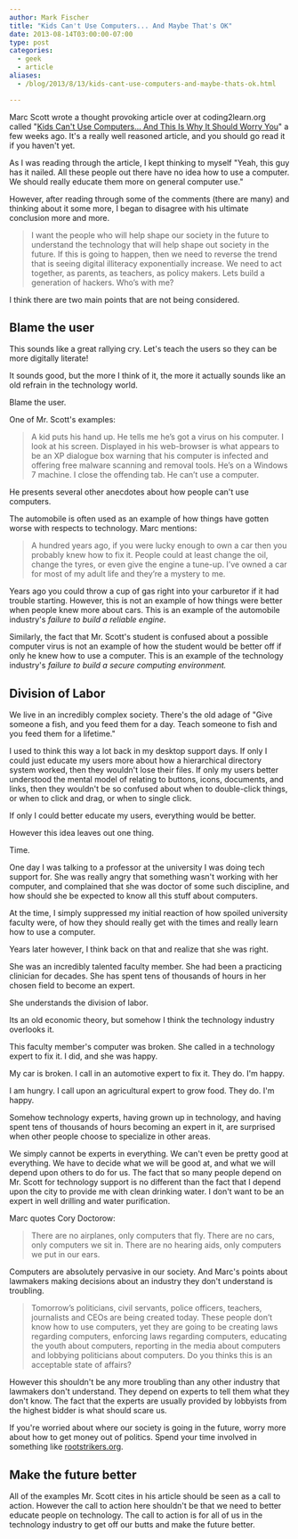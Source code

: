 ```yaml
---
author: Mark Fischer
title: "Kids Can't Use Computers... And Maybe That's OK"
date: 2013-08-14T03:00:00-07:00
type: post
categories:
  - geek
  - article
aliases:
  - /blog/2013/8/13/kids-cant-use-computers-and-maybe-thats-ok.html

---
```



Marc Scott wrote a thought provoking article over at coding2learn.org called "[Kids Can't Use Computers&#8230; And This Is Why It Should Worry You][1]" a few weeks ago.  It's a really well reasoned article, and you should go read it if you haven't yet.

[1]: http://www.coding2learn.org/blog/2013/07/29/kids-cant-use-computers/

As I was reading through the article, I kept thinking to myself "Yeah, this guy has it nailed.  All these people out there have no idea how to use a computer. We should really educate them more on general computer use."

However, after reading through some of the comments (there are many) and thinking about it some more, I began to disagree with his ultimate conclusion more and more.

<!--more-->

>  I want the people who will help shape our society in the future to understand the technology that will help shape 
> out society in the future. If this is going to happen, then we need to reverse the trend that is seeing digital
> illiteracy exponentially increase. We need to act together, as parents, as teachers, as policy makers. Lets build 
> a generation of hackers. Who’s with me?

I think there are two main points that are not being considered.

Blame the user
--------------

This sounds like a great rallying cry. Let's teach the users so they can be more digitally literate!

It sounds good, but the more I think of it, the more it actually sounds like an old refrain in the technology world.

Blame the user.

One of Mr. Scott's examples:

>  A kid puts his hand up. He tells me he’s got a virus on his computer. I look at his screen. Displayed in his 
> web-browser is what appears to be an XP dialogue box warning that his computer is infected and offering free 
> malware scanning and removal tools. He’s on a Windows 7 machine. I close the offending tab. He can’t use a 
> computer.

He presents several other anecdotes about how people can't use computers.

The automobile is often used as an example of how things have gotten worse with respects to technology.  Marc mentions:

>  A hundred years ago, if you were lucky enough to own a car then you probably knew how to fix it. People could at 
> least change the oil, change the tyres, or even give the engine a tune-up. I’ve owned a car for most of my adult 
> life and they’re a mystery to me.

Years ago you could throw a cup of gas right into your carburetor if it had trouble starting. However, this is not an example of how things were better when people knew more about cars.  This is an example of the automobile industry's *failure to build a reliable engine*.

Similarly, the fact that Mr. Scott's student is confused about a possible computer virus is not an example of how the student would be better off if only he knew how to use a computer. This is an example of the technology industry's <em>failure to build a secure computing environment.</em>

Division of Labor
-----------------

We live in an incredibly complex society.  There's the old adage of "Give someone a fish, and you feed them for a day. Teach someone to fish and you feed them for a lifetime."

I used to think this way a lot back in my desktop support days. If only I could just educate my users more about how a hierarchical directory system worked, then they wouldn't lose their files.  If only my users better understood the mental model of relating to buttons, icons, documents, and links, then they wouldn't be so confused about when to double-click things, or when to click and drag, or when to single click.

If only I could better educate my users, everything would be better.

However this idea leaves out one thing.

Time.

One day I was talking to a professor at the university I was doing tech support for. She was really angry that something wasn't working with her computer, and complained that she was doctor of some such discipline, and how should she be expected to know all this stuff about computers.

At the time, I simply suppressed my initial reaction of how spoiled university faculty were, of how they should really get with the times and really learn how to use a computer.

Years later however, I think back on that and realize that she was right.

She was an incredibly talented faculty member. She had been a practicing clinician for decades. She has spent tens of thousands of hours in her chosen field to become an expert.

She understands the division of labor.

Its an old economic theory, but somehow I think the technology industry overlooks it.

This faculty member's computer was broken. She called in a technology expert to fix it. I did, and she was happy.

My car is broken. I call in an automotive expert to fix it. They do. I'm happy.

I am hungry. I call upon an agricultural expert to grow food. They do. I'm happy.

Somehow technology experts, having grown up in technology, and having spent tens of thousands of hours becoming an expert in it, are surprised when other people choose to specialize in other areas.

We simply cannot be experts in everything. We can't even be pretty good at everything. We have to decide what we will be good at, and what we will depend upon others to do for us. The fact that so many people depend on Mr. Scott for technology support is no different than the fact that I depend upon the city to provide me with clean drinking water. I don't want to be an expert in well drilling and water purification.

Marc quotes Cory Doctorow:

> There are no airplanes, only computers that fly. There are no cars, only computers we sit in. There are no hearing 
> aids, only computers we put in our ears.

Computers are absolutely pervasive in our society. And Marc's points about lawmakers making decisions about an industry they don't understand is troubling.

>  Tomorrow’s politicians, civil servants, police officers, teachers, journalists and CEOs are being created today. 
> These people don’t know how to use computers, yet they are going to be creating laws regarding computers, 
> enforcing laws regarding computers, educating the youth about computers, reporting in the media about computers 
> and lobbying politicians about computers. Do you thinks this is an acceptable state of affairs? 

However this shouldn't be any more troubling than any other industry that lawmakers don't understand. They depend on experts to tell them what they don't know.  The fact that the experts are usually provided by lobbyists from the highest bidder is what should scare us.

If you're worried about where our society is going in the future, worry more about how to get money out of politics. Spend your time involved in something like [rootstrikers.org][2].

[2]: http://www.rootstrikers.org

Make the future better
----------------------

All of the examples Mr. Scott cites in his article should be seen as a call to action. However the call to action here shouldn't be that we need to better educate people on technology. The call to action is for all of us in the technology industry to get off our butts and make the future better.

